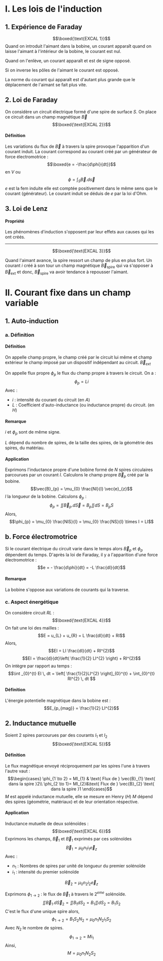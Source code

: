 # I. Les lois de l'induction
## 1. Expérience de Faraday
$$\boxed{\text{EXCAL 1}}$$
Quand on introduit l'aimant dans la bobine, un courant apparaît quand on laisse l'aimant à l'intérieur de la bobine, le courant est nul. 

Quand on l'enlève, un courant apparaît et est de signe opposé. 

Si on inverse les pôles de l'aimant le courant est opposé.

La norme du courant qui apparaît est d'autant plus grande que le déplacement de l'aimant se fait plus vite. 

## 2. Loi de Faraday
On considère un circuit électrique formé d'une spire de surface $S$. 
On place ce circuit dans un champ magnétique $\vec{B}$
$$\boxed{\text{EXCAL 2}}$$

#### Définition
Les variations du flux de $\vec{B}$ à travers la spire provoque l'apparition d'un courant induit. La courant correspond au courant créé par un générateur de force électromotrice : 
$$\boxed{e = -\frac{d\phi}{dt}}$$
en $V$
ou
$$\phi = \int_{S} \vec{B}.d\vec{s}  $$
$e$ est la fem induite elle est comptée positivement dans le même sens que le courant (générateur). 
Le courant induit se déduis de $e$ par la loi d'Ohm. 

## 3. Loi de Lenz
#### Propriété
Les phénomènes d'induction s'opposent par leur effets aux causes qui les ont créés. 

___
$$\boxed{\text{EXCAL 3}}$$

Quand l'aimant avance, la spire ressort un champ de plus en plus fort.
Un courant $i$ créé à son tour un champ magnétique $\vec{B}_{\text{spire}}$ qui va s'opposer à $\vec{B}_{\text{ext}}$ et donc, $\vec{B}_{\text{spire}}$ va avoir tendance à repousser l'aimant. 

# II. Courant fixe dans un champ variable
## 1. Auto-induction
### a. Définition
#### Définition
On appelle champ propre, le champ créé par le circuit lui même et champ extérieur le champ imposé par un dispositif indépendant au circuit. $\vec{B}_{ext}$

On appelle flux propre $\phi_{p}$ le flux du champ propre à travers le circuit. 
On a :
$$\phi_{p} = Li$$
Avec :
- $i$ : intensité du courant du circuit (en $A$)
- $L$ : Coefficient d'auto-inductance (ou inductance propre) du circuit. (en $H$)

#### Remarque
$i$ et $\phi_{p}$ sont de même signe. 

$L$ dépend du nombre de spires, de la taille des spires, de la géométrie des spires, du matériau. 

#### Application
Exprimons l'inductance propre d'une bobine formé de $N$ spires circulaires parcourues par un courant $I$. 
Calculons le champ propre $\vec{B}_{p}$ créé par la bobine. 
$$\vec{B}_{p} = \mu_{0} \frac{NI}{l} \vec{e}_{z}$$
$l$ la longueur de la bobine. 
Calculons $\phi_{p}$ : 
$$\phi_{p} = \iint \vec{B}_{p} . d\vec{S} = B_{p} \iint dS = B_{p}S$$
Alors, 
$$\phi_{p} = \mu_{0} \frac{NIS}{l} = \mu_{0} \frac{NS}{l} \times I = LI$$

## b. Force électromotrice
Si le courant électrique du circuit varie dans le temps alors $\vec{B}_{p}$ et $\phi_{p}$ dépendent du temps. 
D'après la loi de Faraday, il y a l'apparition d'une force électromotrice :
$$e = - \frac{d\phi}{dt} = -L \frac{dI}{dt}$$

#### Remarque
La bobine s'oppose aux variations de courants qui la traverse. 

### c. Aspect énergétique
On considère circuit $RL$ : 
$$\boxed{\text{EXCAL 4}}$$
On fait une loi des mailles : 
$$E = u_{L} + u_{R} = L \frac{dI}{dt} + RI$$
Alors, 
$$EI = LI \frac{dI}{dt} + RI^{2}$$
$$EI = \frac{d}{dt}\left( \frac{1}{2} LI^{2} \right) + RI^{2}$$
On intègre par rapport au temps : 
$$\int _{0}^{t} EI \, dt = \left[ \frac{1}{2}LI^{2} \right]_{0}^{t} + \int_{0}^{t} RI^{2} \, dt  $$

#### Définition
L'énergie potentielle magnétique dans la bobine est : 
$$E_{p_{mag}} = \frac{1}{2} LI^{2}$$

## 2. Inductance mutuelle
Soient $2$ spires parcourues par des courants $I_{1}$ et $I_{2}$
$$\boxed{\text{EXCAL 5}}$$

#### Définition
Le flux magnétique envoyé réciproquement par les spires l'une à travers l'autre vaut :
$$\begin{cases}
\phi_{1 \to 2} = MI_{1} & \text{ Flux de } \vec{B}_{1} \text{ dans la spire }2\\
\phi_{2 \to 1}= MI_{2}&\text{ Flux de } \vec{B}_{2} \text{ dans la spire }1
\end{cases}$$
$M$ est appelé inductance mutuelle, elle se mesure en Henry ($H$)
$M$ dépend des spires (géométrie, matériaux) et de leur orientation réspective.

#### Application
Inductance mutuelle de deux solénoïdes : 
$$\boxed{\text{EXCAL 6}}$$
Exprimons les champs, $\vec{B}_{1}$ et $\vec{B}_{1}$ exprimés par ces solénoïdes 
$$\vec{B}_{1} = \mu_{0} n_{1}i_{1}\vec{e}_{z}$$
Avec : 
- $n_{1}$ : Nombres de spires par unité de longueur du premier solénoïde
- $i_{1}$ : intensité du premier solénoïde

$$\vec{B}_{2} = \mu_{0} n_{2}i_{2}\vec{e}_{z}$$

Exprimons $\phi_{1 \to 2}$ : le flux de $\vec{B}_{1}$ à travers le $2^{eme}$ solénoïde. 
$$\iint \vec{B}_{1} .d\vec{S}_{2} = \iint B_{1}dS_{2} = B_{1} \iint dS_{2} = B_{1}S_{2}$$
C'est le flux d'une unique spire alors, 
$$\phi_{1 \to 2} = B_{1}S_{2}N_{2} = \mu_{0}n_{1}N_{2}i_{1}S_{2}$$
Avec $N_{2}$ le nombre de spires. 
$$\phi_{1 \to 2} = Mi_{1}$$
Ainsi, 
$$M = \mu_{0}n_{1}N_{2}S_{2}$$
